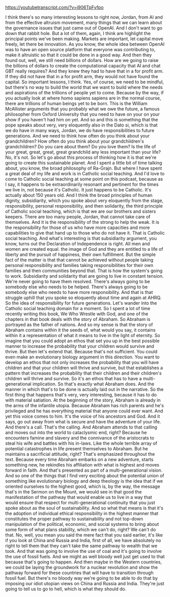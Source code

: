 https://youtubetranscript.com/?v=j906TpFyfpo

 I think there's so many interesting lessons to right now, Jordan, from AI and from the effective altruism movement, many things that we can learn about the governance issues that just came out of OpenAI. And I don't want to go down that rabbit hole. But a lot of them, again, I think are highlight the principal points we've been making. Markets are important, let capital move freely, let there be innovation. As you know, the whole idea between OpenAI was to have an open source platform that everyone was contributing to, make it altruistic so that it could be done in a good way. And then they found out, well, we still need billions of dollars. How are we going to raise the billions of dollars to create the computational capacity that AI and chat GBT really requires? And they knew they had to have that in a for profit arm. If they did not have that in a for profit arm, they would not have found the capital. So important lessons, I think. Yes, of course, we need to be mindful, but there's no way to build the world that we want to build where the needs and aspirations of the trillions of people yet to come. Because by the way, if you actually look at where homo sapiens sapiens are in the normal course, there are trillions of human beings yet to be born. This is the William McAllister arguments that you probably what we owe the future, a famous philosopher from Oxford University that you need to have on your on your show if you haven't had him on yet. And so and this is something that the pope speaks about very, very eloquently also in the Dato si, which is that we do have in many ways, Jordan, we do have responsibilities to future generations. And we need to think how often do you think about your grandchildren? How often do you think about your grandchildren's grandchildren? Do you care about them? Do you love them? Is the life of your great, great, great, great grandchild any less important than your life? No, it's not. So let's go about this process of thinking how it is that we're going to create this sustainable planet. And I spent a little bit of time talking about, you know, the broad philosophy of Ra-Grajn. But where I have spent a great deal of my life and work is in Catholic social teaching. And I'd love to come to Catholic social teaching at some point on this podcast, because as I say, it happens to be extraordinarily resonant and pertinent for the times we live in, not because it's Catholic. It just happens to be Catholic. It's actually about 150 years old. And I think the broad principles of human dignity, subsidiarity, which you spoke about very eloquently from the stage, responsibility, personal responsibility, and then solidarity, the third principle of Catholic social teaching, which is that we are our brothers and sisters keepers. There are too many people, Jordan, that cannot take care of themselves. And it is the responsibility of the strong to help the weak. It is the responsibility for those of us who have more capacities and more capabilities to give that hand up to those who do not have it. That is Catholic social teaching. And what's interesting is that subsidiarity argument, you know, turns out the Declaration of Independence is right. All men and women are created equal. the image of God and they are entitled to a life of liberty and the pursuit of happiness, their own fulfillment. But the simple fact of the matter is that that cannot be achieved without people taking personal responsibility and families taking responsibilities for their own families and then communities beyond that. That is how the system's going to work. Subsidiarity and solidarity that are going to live in constant tension. We're never going to have them resolved. There's always going to be somebody else who needs to be helped. There's always going to be somebody else who needs to have more responsibility. And that is that struggle uphill that you spoke so eloquently about time and again at AHRQ. So the idea of responsibility for future generations. Let's wander into the Catholic social teaching domain for a moment. So I spent a lot of time recently writing this book, We Who Wrestle with God, and one of the chapters in that book deals with the story of Abraham. So Abraham is portrayed as the father of nations. And so my sense is that the story of Abraham contains within it the seeds of, what would you say, it contains within it a representation of what it means to live in the light of eternity. So imagine that you could adopt an ethos that set you up in the best possible manner to increase the probability that your children would survive and thrive. But then let's extend that. Because that's not sufficient. You could even make an evolutionary biology argument in this direction. You want to develop an ethos that not only increases the probability that you will have children and that your children will thrive and survive, but that establishes a pattern that increases the probability that their children and their children's children will thrive and survive. So it's an ethos that has to have a multi-generational implication. So that's exactly what Abraham does. And the manner in which that's to be done is actually laid out in the narrative. So the first thing that happens that's very, very interesting, because it has to do with material satiation. At the beginning of the story, Abraham is already in the arms of the infantile utopia. Because Abraham has rich parents and he's privileged and he has everything material that anyone could ever want. And yet this voice comes to him. It's the voice of his ancestors and God. And it says, go out away from what is secure and have the adventure of your life. And there's a call. That's the calling. And Abraham attends to that calling and moves out into the world to cataclysmic end, right? Because he encounters famine and slavery and the connivance of the aristocrats to steal his wife and battles with his in-laws. Like the whole terrible array of potential catastrophes in life present themselves to Abraham. But he maintains a sacrificial attitude, right? That's emphasized throughout the text. Because every time Abraham embarks on a new adventure, starts something new, he rekindles his affiliation with what is highest and moves forward in faith. And that's presented as part of a multi-generational vision. And so one of the things that I find very exciting about the potential union of something like evolutionary biology and deep theology is the idea that if we oriented ourselves to the highest good, which is, by the way, the message that's in the Sermon on the Mount, we would see in that good the manifestation of the pathway that would enable us to live in a way that would ensure that respect for multi-generational continuity that you just spoke about as the soul of sustainability. And so what that means is that it's the adoption of individual ethical responsibility in the highest manner that constitutes the proper pathway to sustainability and not top-down manipulation of the political, economic, and social systems to bring about some form of what plans stability, which we can't do, right? We can't do that. No, well, you mean you said the mere fact that you said earlier, it's like if you look at China and Russia and India, first of all, we have absolutely no right to tell them that they can't take the same pathway to wealth that we took. And that was going to involve the use of coal and it's going to involve the use of fossil fuels. And we might as well bloody well just get used to that because that's going to happen. And then maybe in the Western countries, we could be laying the groundwork for a nuclear revolution and show the pathway forward for these countries that will have to transition through fossil fuel. But there's no bloody way we're going to be able to do that by imposing our idiot utopian views on China and Russia and India. They're just going to tell us to go to hell, which is what they should do.